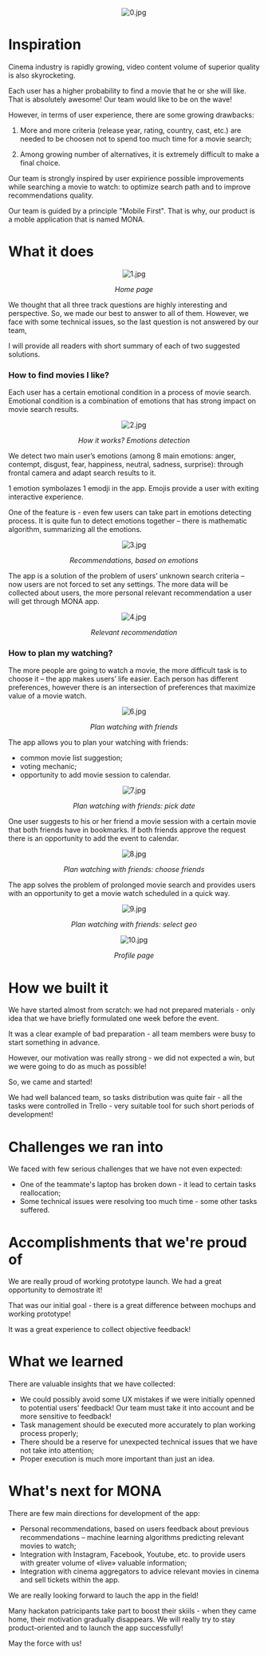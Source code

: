 <p align="center">
<img src="./screenshots/0.jpg" alt="0.jpg"/>
</p>

# **Inspiration**

Cinema industry is rapidly growing, video content volume of superior quality is also skyrocketing.

Each user has a higher probability to find a movie that he or she will like. That is absolutely awesome! Our team would like to be on the wave!

However, in terms of user experience, there are some growing drawbacks:

1) More and more criteria (release year, rating, country, cast, etc.) are needed to be choosen not to spend too much time for a movie search;

2) Among growing number of alternatives, it is extremely difficult to make a final choice.

Our team is strongly inspired by user expirience possible improvements while searching a movie to watch: to optimize search path and to improve recommendations quality.

Our team is guided by a principle "Mobile First". That is why, our product is a moble application that is named MONA.

# **What it does**

<p align="center">
<img src="./screenshots/1.jpg" alt="1.jpg"/>
</p>
<p align="center">
  <i>Home page</i>
</p>

We thought that all three track questions are highly interesting and perspective. So, we made our best to answer to all of them. However, we face with some technical issues, so the last question is not answered by our team,

I will provide all readers with short summary of each of two suggested solutions.

### **How to find movies I like?**

Each user has a certain emotional condition in a process of movie search. Emotional condition is a combination of emotions that has strong impact on movie search results.

<p align="center">
<img src="./screenshots/2.jpg" alt="2.jpg"/>
</p>
<p align="center">
  <i>How it works? Emotions detection</i>
</p>

We detect two main user’s emotions (among 8 main emotions: anger, contempt, disgust, fear, happiness, neutral, sadness, surprise): through frontal camera and adapt search results to it.

1 emotion symbolazes 1 emodji in the app. Emojis provide a user with exiting interactive experience.

One of the feature is - even few users can take part in emotions detecting process. It is quite fun to detect emotions together – there is mathematic algorithm, summarizing all the emotions.

<p align="center">
<img src="./screenshots/3.jpg" alt="3.jpg"/>
</p>
<p align="center">
  <i>Recommendations, based on emotions</i>
</p>

The app is a solution of the problem of users’ unknown search criteria – now users are not forced to set any settings. The more data will be collected about users, the more personal relevant recommendation a user will get through MONA app.

<p align="center">
<img src="./screenshots/4.jpg" alt="4.jpg"/>
</p>
<p align="center">
  <i>Relevant recommendation</i>
</p>

### **How to plan my watching?**

The more people are going to watch a movie, the more difficult task is to choose it – the app makes users’ life easier. Each person has different preferences, however there is an intersection of preferences that maximize value of a movie watch.

<p align="center">
<img src="./screenshots/6.jpg" alt="6.jpg"/>
</p>
<p align="center">
  <i>Plan watching with friends</i>
</p>

The app allows you to plan your watching with friends:

* common movie list suggestion;
* voting mechanic;
* opportunity to add movie session to calendar.

<p align="center">
<img src="./screenshots/7.jpg" alt="7.jpg"/>
</p>
<p align="center">
  <i>Plan watching with friends: pick date</i>
</p>

One user suggests to his or her friend a movie session with a certain movie that both friends have in bookmarks. If both friends approve the request there is an opportunity to add the event to calendar.

<p align="center">
<img src="./screenshots/8.jpg" alt="8.jpg"/>
</p>
<p align="center">
  <i>Plan watching with friends: choose friends</i>
</p>

The app solves the problem of prolonged movie search and provides users with an opportunity to get a movie watch scheduled in a quick way.

<p align="center">
<img src="./screenshots/9.jpg" alt="9.jpg"/>
</p>
<p align="center">
  <i>Plan watching with friends: select geo</i>
</p>

<p align="center">
<img src="./screenshots/10.jpg" alt="10.jpg"/>
</p>
<p align="center">
  <i>Profile page</i>
</p>

# **How we built it**

We have started almost from scratch: we had not prepared materials - only idea that we have briefly formulated one week before the event.

It was a clear example of bad preparation - all team members were busy to start something in advance.

However, our motivation was really strong - we did not expected a win, but we were going to do as much as possible!

So, we came and started!

We had well balanced team, so tasks distribution was quite fair - all the tasks were controlled in Trello - very suitable tool for such short periods of development!

# **Challenges we ran into**

We faced with few serious challenges that we have not even expected:

* One of the teammate's laptop has broken down - it lead to certain tasks reallocation;
* Some technical issues were resolving too much time - some other tasks suffered.

# **Accomplishments that we're proud of**

We are really proud of working prototype launch. We had a great opportunity to demostrate it!

That was our initial goal - there is a great difference between mochups and working prototype!

It was a great experience to collect objective feedback!

# **What we learned**

There are valuable insights that we have collected:

* We could possibly avoid some UX mistakes if we were initially openned to potential users' feedback! Our team must take it into account and be more sensitive to feedback!
* Task management should be executed more accurately to plan working process properly;
* There should be a reserve for unexpected technical issues that we have not take into attention;
* Proper execution is much more important than just an idea.

# **What's next for MONA**

There are few main directions for development of the app:

* Personal recommendations, based on users feedback about previous recommendations – machine learning algorithms predicting relevant movies to watch;
* Integration with Instagram, Facebook, Youtube, etc. to provide users with greater volume of «live» valuable information;
* Integration with cinema aggregators to advice relevant movies in cinema and sell tickets within the app.

We are really looking forward to lauch the app in the field!

Many hackaton patricipants take part to boost their skiils - when they came home, their motivation gradually disappears. We will really try to stay product-oriented and to launch the app successfully!

May the force with us!
